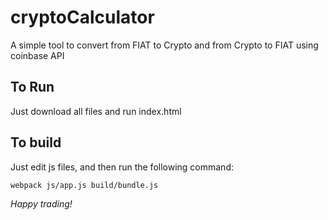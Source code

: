 # cryptoCalculator
A simple tool to convert from FIAT to Crypto and from Crypto to FIAT using coinbase API

## To Run

Just download all files and run index.html

## To build

Just edit js files, and then run the following command:

``webpack js/app.js build/bundle.js``

*Happy trading!*
